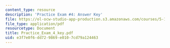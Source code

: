 ```yaml
---
content_type: resource
description: 'Practice Exam #4: Answer Key'
file: https://ol-ocw-studio-app-production.s3.amazonaws.com/courses/5-12-organic-chemistry-i-spring-2003/e3f7e0f6dd729869e0107cd79a124463_Practice_Exam_4_key.pdf
file_type: application/pdf
resourcetype: Document
title: Practice_Exam_4_key.pdf
uid: e3f7e0f6-dd72-9869-e010-7cd79a124463
---
```

